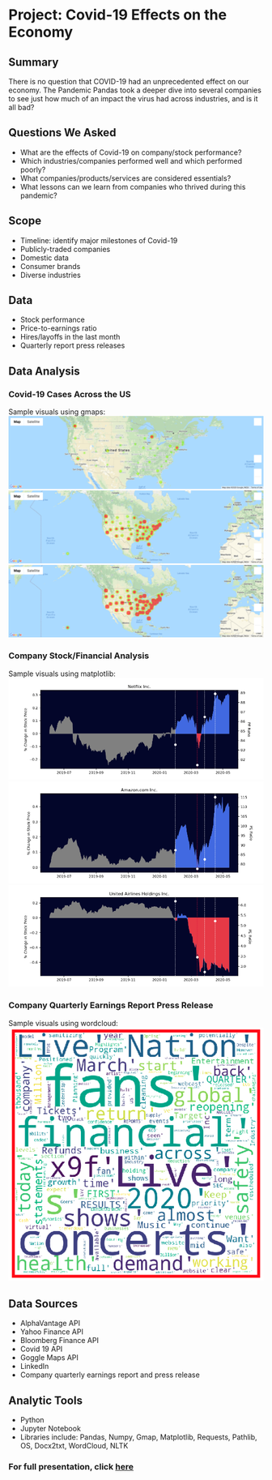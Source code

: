 # Project: Covid-19 Effects on the Economy

## Summary

There is no question that COVID-19 had an unprecedented effect on our economy. The Pandemic Pandas took a deeper dive into several companies to see just how much of an impact the virus had across industries, and is it all bad?

## Questions We Asked

* What are the effects of Covid-19 on company/stock performance?
* Which industries/companies performed well and which performed poorly?
* What companies/products/services are considered essentials?
* What lessons can we learn from companies who thrived during this pandemic?

## Scope

* Timeline: identify major milestones of Covid-19
* Publicly-traded companies
* Domestic data
* Consumer brands
* Diverse industries

## Data

* Stock performance
* Price-to-earnings ratio
* Hires/layoffs in the last month
* Quarterly report press releases

## Data Analysis

### Covid-19 Cases Across the US
Sample visuals using gmaps:
    <a href="https://github.com/beiniycitiznet/Pandemic-Pandas/raw/master/images/gmap_0313.png" target="_blank">
      <img src="https://github.com/beiniycitiznet/Pandemic-Pandas/raw/master/images/gmap_0313.png" alt="3/13">
    </a>
    <br>
    <a href="https://github.com/beiniycitiznet/Pandemic-Pandas/raw/master/images/gmap_0327.png" target="_blank">
      <img src="https://github.com/beiniycitiznet/Pandemic-Pandas/raw/master/images/gmap_0327.png" alt="3/27">
    </a>
    <br>
    <a href="https://github.com/beiniycitiznet/Pandemic-Pandas/raw/master/images/gmap_0416.png" target="_blank">
      <img src="https://github.com/beiniycitiznet/Pandemic-Pandas/raw/master/images/gmap_0416.png" alt="4/16">
    </a>

### Company Stock/Financial Analysis
Sample visuals using matplotlib:
    <a href="https://github.com/beiniycitiznet/Pandemic-Pandas/raw/master/images/graph_netflix.png" target="_blank">
      <img src="https://github.com/beiniycitiznet/Pandemic-Pandas/raw/master/images/graph_netflix.png" alt="Netflix">
    </a>
    <br>
    <a href="https://github.com/beiniycitiznet/Pandemic-Pandas/raw/master/images/graph_amazon.png" target="_blank">
      <img src="https://github.com/beiniycitiznet/Pandemic-Pandas/raw/master/images/graph_amazon.png" alt="Amazon">
    </a>
    <br>
    <a href="https://github.com/beiniycitiznet/Pandemic-Pandas/raw/master/images/graph_united_airlines.png" target="_blank">
      <img src="https://github.com/beiniycitiznet/Pandemic-Pandas/raw/master/images/graph_united_airlines.png" alt="United Airlines">
    </a>

### Company Quarterly Earnings Report Press Release
Sample visuals using wordcloud:
<br>
    <a href="https://github.com/beiniycitiznet/Pandemic-Pandas/raw/master/images/wordcloud_livenation.png" target="_blank">
      <img src="https://github.com/beiniycitiznet/Pandemic-Pandas/raw/master/images/wordcloud_livenation.png" alt="Live Nation">
    </a>

## Data Sources

* AlphaVantage API
* Yahoo Finance API
* Bloomberg Finance API
* Covid 19 API
* Goggle Maps API
* LinkedIn
* Company quarterly earnings report and press release

## Analytic Tools

* Python
* Jupyter Notebook
* Libraries include: Pandas, Numpy, Gmap, Matplotlib, Requests, Pathlib, OS, Docx2txt, WordCloud, NLTK


### For full presentation, click <a href="https://github.com/beiniycitiznet/Pandemic-Pandas/blob/master/covid19_presentation.pdf" target="_blank">here</a>
